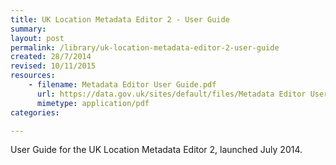 ```yaml
---
title: UK Location Metadata Editor 2 - User Guide
summary: 
layout: post
permalink: /library/uk-location-metadata-editor-2-user-guide
created: 28/7/2014
revised: 10/11/2015
resources:
    - filename: Metadata Editor User Guide.pdf
      url: https://data.gov.uk/sites/default/files/Metadata Editor User Guide.pdf
      mimetype: application/pdf
categories:

---
```


<p>User Guide for the UK Location Metadata Editor 2, launched July 2014.</p>
